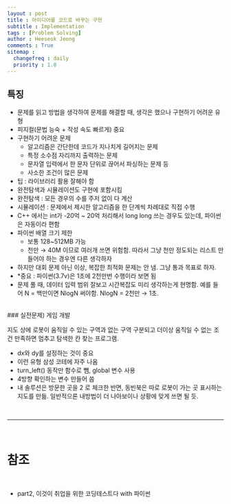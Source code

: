 ```yaml
---
layout : post
title : 아이디어를 코드로 바꾸는 구현
subtitle : Implementation
tags : [Problem Solving]
author : Heeseok Jeong
comments : True
sitemap :
  changefreq : daily
  priority : 1.0
---
```



## 특징

- 문제를 읽고 방법을 생각하여 문제를 해결할 때, 생각은 했으나 구현하기 어려운 유형
- 피지컬(문법 능숙 + 작성 속도 빠르게) 중요
- 구현하기 어려운 문제
    - 알고리즘은 간단한데 코드가 지나치게 길어지는 문제
    - 특정 소수점 자리까지 출력하는 문제
    - 문자열 입력에서 한 문자 단위로 끊어서 파싱하는 문제 등
    - 사소한 조건이 많은 문제
- 팁 : 라이브러리 활용 잘해야 함
- 완전탐색과 시뮬레이션도 구현에 포함시킴
- 완전탐색 : 모든 경우의 수를 주저 없이 다 계산
- 시뮬레이션 : 문제에서 제시한 알고리즘을 한 단계씩 차례대로 직접 수행
- C++ 에서는 int가 -20억 ~ 20억 처리해서 long long 쓰는 경우도 있는데, 파이썬은 자동이라 편함
- 파이썬 배열 크기 제한
    - 보통 128~512MB 가능
    - 천만 → 40M 이므로 여러개 쓰면 위험함. 따라서 그냥 천만 정도되는 리스트 만들어야 하는 경우엔 다른 생각하자
- 하지만 대회 문제 아닌 이상, 복잡한 최적화 문제는 안 냄. 그냥 통과 목표로 하자.
- *중요 : 파이썬(3.7v)은 1초에 2천만번 수행이라 보면 됨
- 문제 풀 때, 데이터 입력 범위 잘보고 시간복잡도 미리 생각하는게 현명함. 예를 들어 N = 백만이면 NlogN 써야함. NlogN = 2천만 → 1초.


<br>
### 실전문제) 게임 개발

지도 상에 로봇이 움직일 수 있는 구역과 없는 구역 구분되고 더이상 움직일 수 없는 조건 만족하면 멈추고 탐색한 칸 찾는 프로그램.

- dx와 dy를 설정하는 것이 중요
- 이런 유형 삼성 코테에 자주 나옴
- turn_left() 동작만 함수로 뺌, global 변수 사용
- 4방향 확인하는 변수 만들어 씀
- 내 솔루션은 방문한 곳을 2 로 체크한 반면, 동빈북은 따로 로봇이 가는 곳 표시하는 지도를 만듦. 일반적으론 내방법이 더 나아보이나 상황에 맞게 쓰면 될 듯.


<br>
<hr>
<br>

# 참조
<br>

- part2, 이것이 취업을 위한 코딩테스트다 with 파이썬
